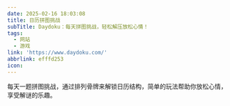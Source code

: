 ```yaml
---
date: 2025-02-16 18:03:08
title: 日历拼图挑战
subTitle: Daydoku：每天拼图挑战，轻松解压放松心情！
tags:
  - 网站
  - 游戏
link: 'https://www.daydoku.com/'
abbrlink: efffd253
icon:
---
```


每天一题拼图挑战，通过排列骨牌来解锁日历结构，简单的玩法帮助你放松心情，享受解谜的乐趣。